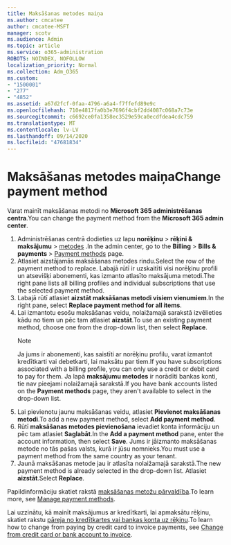 ```yaml
---
title: Maksāšanas metodes maiņa
ms.author: cmcatee
author: cmcatee-MSFT
manager: scotv
ms.audience: Admin
ms.topic: article
ms.service: o365-administration
ROBOTS: NOINDEX, NOFOLLOW
localization_priority: Normal
ms.collection: Adm_O365
ms.custom:
- "1500001"
- "277"
- "4852"
ms.assetid: a67d2fcf-0faa-4796-a6a4-f7ffefd89e9c
ms.openlocfilehash: 710e4817fa0b3e7696f4cbf2dd4087c068a7c73e
ms.sourcegitcommit: c6692ce0fa1358ec3529e59ca0ecdfdea4cdc759
ms.translationtype: MT
ms.contentlocale: lv-LV
ms.lasthandoff: 09/14/2020
ms.locfileid: "47681834"
---
```

# <a name="change-payment-method"></a><span data-ttu-id="7e87b-102">Maksāšanas metodes maiņa</span><span class="sxs-lookup"><span data-stu-id="7e87b-102">Change payment method</span></span>

<span data-ttu-id="7e87b-103">Varat mainīt maksāšanas metodi no **Microsoft 365 administrēšanas centra**.</span><span class="sxs-lookup"><span data-stu-id="7e87b-103">You can change the payment method from the **Microsoft 365 admin center**.</span></span>
  
1. <span data-ttu-id="7e87b-104">Administrēšanas centrā dodieties uz lapu **norēķinu**  >  **rēķini & maksājumu**  >  [metodes](https://go.microsoft.com/fwlink/p/?linkid=2018806) .</span><span class="sxs-lookup"><span data-stu-id="7e87b-104">In the admin center, go to the **Billing** > **Bills & payments** > [Payment methods](https://go.microsoft.com/fwlink/p/?linkid=2018806) page.</span></span>
2. <span data-ttu-id="7e87b-105">Atlasiet aizstājamās maksāšanas metodes rindu.</span><span class="sxs-lookup"><span data-stu-id="7e87b-105">Select the row of the payment method to replace.</span></span> <span data-ttu-id="7e87b-106">Labajā rūtī ir uzskaitīti visi norēķinu profili un atsevišķi abonementi, kas izmanto atlasīto maksājuma metodi.</span><span class="sxs-lookup"><span data-stu-id="7e87b-106">The right pane lists all billing profiles and individual subscriptions that use the selected payment method.</span></span>
3. <span data-ttu-id="7e87b-107">Labajā rūtī atlasiet **aizstāt maksāšanas metodi visiem vienumiem**.</span><span class="sxs-lookup"><span data-stu-id="7e87b-107">In the right pane, select **Replace payment method for all items**.</span></span>
4. <span data-ttu-id="7e87b-108">Lai izmantotu esošu maksāšanas veidu, nolaižamajā sarakstā izvēlieties kādu no tiem un pēc tam atlasiet **aizstāt**.</span><span class="sxs-lookup"><span data-stu-id="7e87b-108">To use an existing payment method, choose one from the drop-down list, then select **Replace**.</span></span>
    > [!NOTE]
    > <span data-ttu-id="7e87b-109">Ja jums ir abonementi, kas saistīti ar norēķinu profilu, varat izmantot kredītkarti vai debetkarti, lai maksātu par tiem.</span><span class="sxs-lookup"><span data-stu-id="7e87b-109">If you have subscriptions associated with a billing profile, you can only use a credit or debit card to pay for them.</span></span> <span data-ttu-id="7e87b-110">Ja lapā **maksājumu metodes** ir norādīti bankas konti, tie nav pieejami nolaižamajā sarakstā.</span><span class="sxs-lookup"><span data-stu-id="7e87b-110">If you have bank accounts listed on the **Payment methods** page, they aren't available to select in the drop-down list.</span></span>
5. <span data-ttu-id="7e87b-111">Lai pievienotu jaunu maksāšanas veidu, atlasiet **Pievienot maksāšanas metodi**.</span><span class="sxs-lookup"><span data-stu-id="7e87b-111">To add a new payment method, select **Add payment method**.</span></span>
6. <span data-ttu-id="7e87b-112">Rūtī **maksāšanas metodes pievienošana** ievadiet konta informāciju un pēc tam atlasiet **Saglabāt**.</span><span class="sxs-lookup"><span data-stu-id="7e87b-112">In the **Add a payment method** pane, enter the account information, then select **Save**.</span></span> <span data-ttu-id="7e87b-113">Jums ir jāizmanto maksāšanas metode no tās pašas valsts, kurā ir jūsu nomnieks.</span><span class="sxs-lookup"><span data-stu-id="7e87b-113">You must use a payment method from the same country as your tenant.</span></span>
7. <span data-ttu-id="7e87b-114">Jaunā maksāšanas metode jau ir atlasīta nolaižamajā sarakstā.</span><span class="sxs-lookup"><span data-stu-id="7e87b-114">The new payment method is already selected in the drop-down list.</span></span> <span data-ttu-id="7e87b-115">Atlasiet **aizstāt**.</span><span class="sxs-lookup"><span data-stu-id="7e87b-115">Select **Replace**.</span></span>

<span data-ttu-id="7e87b-116">Papildinformāciju skatiet rakstā [maksāšanas metožu pārvaldība](https://docs.microsoft.com/microsoft-365/commerce/billing-and-payments/manage-payment-methods).</span><span class="sxs-lookup"><span data-stu-id="7e87b-116">To learn more, see [Manage payment methods](https://docs.microsoft.com/microsoft-365/commerce/billing-and-payments/manage-payment-methods).</span></span>

<span data-ttu-id="7e87b-117">Lai uzzinātu, kā mainīt maksājumus ar kredītkarti, lai apmaksātu rēķinu, skatiet rakstu [pāreja no kredītkartes vai bankas konta uz rēķinu](https://docs.microsoft.com/microsoft-365/commerce/billing-and-payments/change-payment-method#change-from-credit-card-or-bank-account-to-invoice).</span><span class="sxs-lookup"><span data-stu-id="7e87b-117">To learn how to change from paying by credit card to invoice payments, see [Change from credit card or bank account to invoice](https://docs.microsoft.com/microsoft-365/commerce/billing-and-payments/change-payment-method#change-from-credit-card-or-bank-account-to-invoice).</span></span>